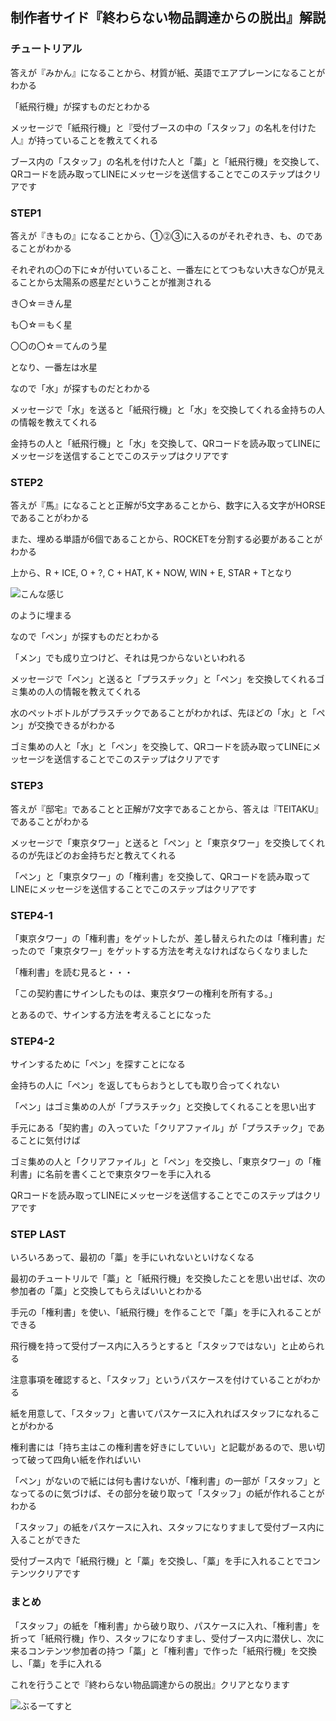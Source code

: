 
## 制作者サイド『終わらない物品調達からの脱出』解説

### チュートリアル

答えが『みかん』になることから、材質が紙、英語でエアプレーンになることがわかる

「紙飛行機」が探すものだとわかる

メッセージで「紙飛行機」と『受付ブースの中の「スタッフ」の名札を付けた人』が持っていることを教えてくれる

ブース内の「スタッフ」の名札を付けた人と「藁」と「紙飛行機」を交換して、QRコードを読み取ってLINEにメッセージを送信することでこのステップはクリアです

### STEP1

答えが『きもの』になることから、➀⓶➂に入るのがそれぞれき、も、のであることがわかる

それぞれの〇の下に☆が付いていること、一番左にとてつもない大きな〇が見えることから太陽系の惑星だということが推測される

き〇☆＝きん星

も〇☆＝もく星

〇〇の〇☆＝てんのう星

となり、一番左は水星

なので「水」が探すものだとわかる

メッセージで「水」を送ると「紙飛行機」と「水」を交換してくれる金持ちの人の情報を教えてくれる

金持ちの人と「紙飛行機」と「水」を交換して、QRコードを読み取ってLINEにメッセージを送信することでこのステップはクリアです


### STEP2

答えが『馬』になることと正解が5文字あることから、数字に入る文字がHORSEであることがわかる

また、埋める単語が6個であることから、ROCKETを分割する必要があることがわかる

上から、R + ICE, O + ?, C + HAT, K + NOW, WIN + E, STAR + Tとなり

![こんな感じ](@water_skelton)

のように埋まる

なので「ペン」が探すものだとわかる

「メン」でも成り立つけど、それは見つからないといわれる

メッセージで「ペン」と送ると「プラスチック」と「ペン」を交換してくれるゴミ集めの人の情報を教えてくれる

水のペットボトルがプラスチックであることがわかれば、先ほどの「水」と「ペン」が交換できるがわかる

ゴミ集めの人と「水」と「ペン」を交換して、QRコードを読み取ってLINEにメッセージを送信することでこのステップはクリアです

### STEP3

答えが『邸宅』であることと正解が7文字であることから、答えは『TEITAKU』であることがわかる

メッセージで「東京タワー」と送ると「ペン」と「東京タワー」を交換してくれるのが先ほどのお金持ちだと教えてくれる

「ペン」と「東京タワー」の「権利書」を交換して、QRコードを読み取ってLINEにメッセージを送信することでこのステップはクリアです

### STEP4-1

「東京タワー」の「権利書」をゲットしたが、差し替えられたのは「権利書」だったので「東京タワー」をゲットする方法を考えなければならくなりました

「権利書」を読む見ると・・・

「この契約書にサインしたものは、東京タワーの権利を所有する。」

とあるので、サインする方法を考えることになった

### STEP4-2

サインするために「ペン」を探すことになる

金持ちの人に「ペン」を返してもらおうとしても取り合ってくれない

「ペン」はゴミ集めの人が「プラスチック」と交換してくれることを思い出す

手元にある「契約書」の入っていた「クリアファイル」が「プラスチック」であることに気付けば

ゴミ集めの人と「クリアファイル」と「ペン」を交換し、「東京タワー」の「権利書」に名前を書くことで東京タワーを手に入れる

QRコードを読み取ってLINEにメッセージを送信することでこのステップはクリアです

### STEP LAST

いろいろあって、最初の「藁」を手にいれないといけなくなる

最初のチュートリルで「藁」と「紙飛行機」を交換したことを思い出せば、次の参加者の「藁」と交換してもらえばいいとわかる

手元の「権利書」を使い、「紙飛行機」を作ることで「藁」を手に入れることができる

飛行機を持って受付ブース内に入ろうとすると「スタッフではない」と止められる

注意事項を確認すると、「スタッフ」というパスケースを付けていることがわかる

紙を用意して、「スタッフ」と書いてパスケースに入れればスタッフになれることがわかる

権利書には「持ち主はこの権利書を好きにしていい」と記載があるので、思い切って破って四角い紙を作ればいい

「ペン」がないので紙には何も書けないが、「権利書」の一部が「スタッフ」となってるのに気づけば、その部分を破り取って「スタッフ」の紙が作れることがわかる

「スタッフ」の紙をパスケースに入れ、スタッフになりすまして受付ブース内に入ることができた

受付ブース内で「紙飛行機」と「藁」を交換し、「藁」を手に入れることでコンテンツクリアです


### まとめ

「スタッフ」の紙を「権利書」から破り取り、パスケースに入れ、「権利書」を折って「紙飛行機」作り、スタッフになりすまし、受付ブース内に潜伏し、次に来るコンテンツ参加者の持つ「藁」と「権利書」で作った「紙飛行機」を交換し、「藁」を手に入れる

これを行うことで『終わらない物品調達からの脱出』クリアとなります

![ぶるーてすと](@blue_quest_2)